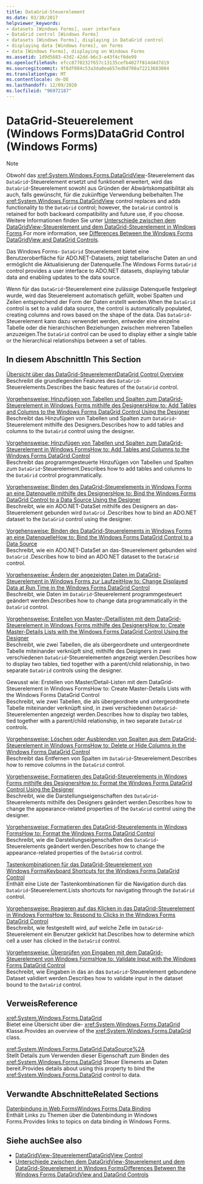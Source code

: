 ```yaml
---
title: DataGrid-Steuerelement
ms.date: 03/30/2017
helpviewer_keywords:
- datasets [Windows Forms], user interface
- DataGrid control [Windows Forms]
- datasets [Windows Forms], displaying in DataGrid control
- displaying data [Windows Forms], on forms
- data [Windows Forms], displaying on Windows Forms
ms.assetid: 1d9d5683-43d2-42dd-b6c3-e43f4cf0de99
ms.openlocfilehash: efcc8770232f657c13135cefb4027f814d4d7d19
ms.sourcegitcommit: 9f6df084c53a3da0ea657ed0d708a72213683084
ms.translationtype: MT
ms.contentlocale: de-DE
ms.lasthandoff: 12/09/2020
ms.locfileid: "96972187"
---
```

# <a name="datagrid-control-windows-forms"></a><span data-ttu-id="77357-102">DataGrid-Steuerelement (Windows Forms)</span><span class="sxs-lookup"><span data-stu-id="77357-102">DataGrid Control (Windows Forms)</span></span>
> [!NOTE]
> <span data-ttu-id="77357-103">Obwohl das <xref:System.Windows.Forms.DataGridView>-Steuerelement das `DataGrid`-Steuerelement ersetzt und funktionell erweitert, wird das `DataGrid`-Steuerelement sowohl aus Gründen der Abwärtskompatibilität als auch, falls gewünscht, für die zukünftige Verwendung beibehalten.</span><span class="sxs-lookup"><span data-stu-id="77357-103">The <xref:System.Windows.Forms.DataGridView> control replaces and adds functionality to the `DataGrid` control; however, the `DataGrid` control is retained for both backward compatibility and future use, if you choose.</span></span> <span data-ttu-id="77357-104">Weitere Informationen finden Sie unter [Unterschiede zwischen dem DataGridView-Steuerelement und dem DataGrid-Steuerelement in Windows Forms](differences-between-the-windows-forms-datagridview-and-datagrid-controls.md).</span><span class="sxs-lookup"><span data-stu-id="77357-104">For more information, see [Differences Between the Windows Forms DataGridView and DataGrid Controls](differences-between-the-windows-forms-datagridview-and-datagrid-controls.md).</span></span>  
  
 <span data-ttu-id="77357-105">Das Windows Forms- `DataGrid` Steuerelement bietet eine Benutzeroberfläche für ADO.NET-Datasets, zeigt tabellarische Daten an und ermöglicht die Aktualisierung der Datenquelle.</span><span class="sxs-lookup"><span data-stu-id="77357-105">The Windows Forms `DataGrid` control provides a user interface to ADO.NET datasets, displaying tabular data and enabling updates to the data source.</span></span>  
  
 <span data-ttu-id="77357-106">Wenn für das `DataGrid`-Steuerelement eine zulässige Datenquelle festgelegt wurde, wird das Steuerelement automatisch gefüllt, wobei Spalten und Zeilen entsprechend der Form der Daten erstellt werden.</span><span class="sxs-lookup"><span data-stu-id="77357-106">When the `DataGrid` control is set to a valid data source, the control is automatically populated, creating columns and rows based on the shape of the data.</span></span> <span data-ttu-id="77357-107">Das `DataGrid`-Steuerelement kann dazu verwendet werden, entweder eine einzelne Tabelle oder die hierarchischen Beziehungen zwischen mehreren Tabellen anzuzeigen.</span><span class="sxs-lookup"><span data-stu-id="77357-107">The `DataGrid` control can be used to display either a single table or the hierarchical relationships between a set of tables.</span></span>  
  
## <a name="in-this-section"></a><span data-ttu-id="77357-108">In diesem Abschnitt</span><span class="sxs-lookup"><span data-stu-id="77357-108">In This Section</span></span>  
 [<span data-ttu-id="77357-109">Übersicht über das DataGrid-Steuerelement</span><span class="sxs-lookup"><span data-stu-id="77357-109">DataGrid Control Overview</span></span>](datagrid-control-overview-windows-forms.md)  
 <span data-ttu-id="77357-110">Beschreibt die grundlegenden Features des `DataGrid`-Steuerelements.</span><span class="sxs-lookup"><span data-stu-id="77357-110">Describes the basic features of the `DataGrid` control.</span></span>  
  
 [<span data-ttu-id="77357-111">Vorgehensweise: Hinzufügen von Tabellen und Spalten zum DataGrid-Steuerelement in Windows Forms mithilfe des Designers</span><span class="sxs-lookup"><span data-stu-id="77357-111">How to: Add Tables and Columns to the Windows Forms DataGrid Control Using the Designer</span></span>](add-tables-and-columns-to-wf-datagrid-control-using-the-designer.md)  
 <span data-ttu-id="77357-112">Beschreibt das Hinzufügen von Tabellen und Spalten zum `DataGrid`-Steuerelement mithilfe des Designers.</span><span class="sxs-lookup"><span data-stu-id="77357-112">Describes how to add tables and columns to the `DataGrid` control using the designer.</span></span>  
  
 [<span data-ttu-id="77357-113">Vorgehensweise: Hinzufügen von Tabellen und Spalten zum DataGrid-Steuerelement in Windows Forms</span><span class="sxs-lookup"><span data-stu-id="77357-113">How to: Add Tables and Columns to the Windows Forms DataGrid Control</span></span>](how-to-add-tables-and-columns-to-the-windows-forms-datagrid-control.md)  
 <span data-ttu-id="77357-114">Beschreibt das programmgesteuerte Hinzufügen von Tabellen und Spalten zum `DataGrid`-Steuerelement.</span><span class="sxs-lookup"><span data-stu-id="77357-114">Describes how to add tables and columns to the `DataGrid` control programmatically.</span></span>  
  
 [<span data-ttu-id="77357-115">Vorgehensweise: Binden des DataGrid-Steuerelements in Windows Forms an eine Datenquelle mithilfe des Designers</span><span class="sxs-lookup"><span data-stu-id="77357-115">How to: Bind the Windows Forms DataGrid Control to a Data Source Using the Designer</span></span>](bind-wf-datagrid-control-to-a-data-source-using-the-designer.md)  
 <span data-ttu-id="77357-116">Beschreibt, wie ein ADO.NET-DataSet mithilfe des Designers an das-Steuerelement gebunden wird `DataGrid` .</span><span class="sxs-lookup"><span data-stu-id="77357-116">Describes how to bind an ADO.NET dataset to the `DataGrid` control using the designer.</span></span>  
  
 [<span data-ttu-id="77357-117">Vorgehensweise: Binden des DataGrid-Steuerelements in Windows Forms an eine Datenquelle</span><span class="sxs-lookup"><span data-stu-id="77357-117">How to: Bind the Windows Forms DataGrid Control to a Data Source</span></span>](how-to-bind-the-windows-forms-datagrid-control-to-a-data-source.md)  
 <span data-ttu-id="77357-118">Beschreibt, wie ein ADO.NET-DataSet an das-Steuerelement gebunden wird `DataGrid` .</span><span class="sxs-lookup"><span data-stu-id="77357-118">Describes how to bind an ADO.NET dataset to the `DataGrid` control.</span></span>  
  
 [<span data-ttu-id="77357-119">Vorgehensweise: Ändern der angezeigten Daten im DataGrid-Steuerelement in Windows Forms zur Laufzeit</span><span class="sxs-lookup"><span data-stu-id="77357-119">How to: Change Displayed Data at Run Time in the Windows Forms DataGrid Control</span></span>](change-displayed-data-at-run-time-wf-datagrid-control.md)  
 <span data-ttu-id="77357-120">Beschreibt, wie Daten im `DataGrid`-Steuerelement programmgesteuert geändert werden.</span><span class="sxs-lookup"><span data-stu-id="77357-120">Describes how to change data programmatically in the `DataGrid` control.</span></span>  
  
 [<span data-ttu-id="77357-121">Vorgehensweise: Erstellen von Master-/Detaillisten mit dem DataGrid-Steuerelement in Windows Forms mithilfe des Designers</span><span class="sxs-lookup"><span data-stu-id="77357-121">How to: Create Master-Details Lists with the Windows Forms DataGrid Control Using the Designer</span></span>](create-master-details-lists-with-wf-datagrid-control-using-the-designer.md)  
 <span data-ttu-id="77357-122">Beschreibt, wie zwei Tabellen, die als übergeordnete und untergeordnete Tabelle miteinander verknüpft sind, mithilfe des Designers in zwei verschiedenen `DataGrid`-Steuerelementen angezeigt werden.</span><span class="sxs-lookup"><span data-stu-id="77357-122">Describes how to display two tables, tied together with a parent/child relationship, in two separate `DataGrid` controls using the designer.</span></span>  
  
 <span data-ttu-id="77357-123">Gewusst wie: Erstellen von Master/Detail-Listen mit dem DataGrid-Steuerelement in Windows Forms</span><span class="sxs-lookup"><span data-stu-id="77357-123">How to: Create Master-Details Lists with the Windows Forms DataGrid Control</span></span>  
 <span data-ttu-id="77357-124">Beschreibt, wie zwei Tabellen, die als übergeordnete und untergeordnete Tabelle miteinander verknüpft sind, in zwei verschiedenen `DataGrid`-Steuerelementen angezeigt werden.</span><span class="sxs-lookup"><span data-stu-id="77357-124">Describes how to display two tables, tied together with a parent/child relationship, in two separate `DataGrid` controls.</span></span>  
  
 [<span data-ttu-id="77357-125">Vorgehensweise: Löschen oder Ausblenden von Spalten aus dem DataGrid-Steuerelement in Windows Forms</span><span class="sxs-lookup"><span data-stu-id="77357-125">How to: Delete or Hide Columns in the Windows Forms DataGrid Control</span></span>](how-to-delete-or-hide-columns-in-the-windows-forms-datagrid-control.md)  
 <span data-ttu-id="77357-126">Beschreibt das Entfernen von Spalten im `DataGrid`-Steuerelement.</span><span class="sxs-lookup"><span data-stu-id="77357-126">Describes how to remove columns in the `DataGrid` control.</span></span>  
  
 [<span data-ttu-id="77357-127">Vorgehensweise: Formatieren des DataGrid-Steuerelements in Windows Forms mithilfe des Designers</span><span class="sxs-lookup"><span data-stu-id="77357-127">How to: Format the Windows Forms DataGrid Control Using the Designer</span></span>](how-to-format-the-windows-forms-datagrid-control-using-the-designer.md)  
 <span data-ttu-id="77357-128">Beschreibt, wie die Darstellungseigenschaften des `DataGrid`-Steuerelements mithilfe des Designers geändert werden.</span><span class="sxs-lookup"><span data-stu-id="77357-128">Describes how to change the appearance-related properties of the `DataGrid` control using the designer.</span></span>  
  
 [<span data-ttu-id="77357-129">Vorgehensweise: Formatieren des DataGrid-Steuerelements in Windows Forms</span><span class="sxs-lookup"><span data-stu-id="77357-129">How to: Format the Windows Forms DataGrid Control</span></span>](how-to-format-the-windows-forms-datagrid-control.md)  
 <span data-ttu-id="77357-130">Beschreibt, wie die Darstellungseigenschaften des `DataGrid`-Steuerelements geändert werden.</span><span class="sxs-lookup"><span data-stu-id="77357-130">Describes how to change the appearance-related properties of the `DataGrid` control.</span></span>  
  
 [<span data-ttu-id="77357-131">Tastenkombinationen für das DataGrid-Steuerelement von Windows Forms</span><span class="sxs-lookup"><span data-stu-id="77357-131">Keyboard Shortcuts for the Windows Forms DataGrid Control</span></span>](keyboard-shortcuts-for-the-windows-forms-datagrid-control.md)  
 <span data-ttu-id="77357-132">Enthält eine Liste der Tastenkombinationen für die Navigation durch das `DataGrid`-Steuerelement.</span><span class="sxs-lookup"><span data-stu-id="77357-132">Lists shortcuts for navigating through the `DataGrid` control.</span></span>  
  
 [<span data-ttu-id="77357-133">Vorgehensweise: Reagieren auf das Klicken in das DataGrid-Steuerelement in Windows Forms</span><span class="sxs-lookup"><span data-stu-id="77357-133">How to: Respond to Clicks in the Windows Forms DataGrid Control</span></span>](how-to-respond-to-clicks-in-the-windows-forms-datagrid-control.md)  
 <span data-ttu-id="77357-134">Beschreibt, wie festgestellt wird, auf welche Zelle im `DataGrid`-Steuerelement ein Benutzer geklickt hat.</span><span class="sxs-lookup"><span data-stu-id="77357-134">Describes how to determine which cell a user has clicked in the `DataGrid` control.</span></span>  
  
 [<span data-ttu-id="77357-135">Vorgehensweise: Überprüfen von Eingaben mit dem DataGrid-Steuerelement von Windows Forms</span><span class="sxs-lookup"><span data-stu-id="77357-135">How to: Validate Input with the Windows Forms DataGrid Control</span></span>](how-to-validate-input-with-the-windows-forms-datagrid-control.md)  
 <span data-ttu-id="77357-136">Beschreibt, wie Eingaben in das an das `DataGrid`-Steuerelement gebundene Dataset validiert werden.</span><span class="sxs-lookup"><span data-stu-id="77357-136">Describes how to validate input in the dataset bound to the `DataGrid` control.</span></span>  
  
## <a name="reference"></a><span data-ttu-id="77357-137">Verweis</span><span class="sxs-lookup"><span data-stu-id="77357-137">Reference</span></span>  
 <xref:System.Windows.Forms.DataGrid>  
 <span data-ttu-id="77357-138">Bietet eine Übersicht über die- <xref:System.Windows.Forms.DataGrid> Klasse.</span><span class="sxs-lookup"><span data-stu-id="77357-138">Provides an overview of the <xref:System.Windows.Forms.DataGrid> class.</span></span>  
  
 <xref:System.Windows.Forms.DataGrid.DataSource%2A>  
 <span data-ttu-id="77357-139">Stellt Details zum Verwenden dieser Eigenschaft zum Binden des <xref:System.Windows.Forms.DataGrid> Steuer Elements an Daten bereit.</span><span class="sxs-lookup"><span data-stu-id="77357-139">Provides details about using this property to bind the <xref:System.Windows.Forms.DataGrid> control to data.</span></span>  
  
## <a name="related-sections"></a><span data-ttu-id="77357-140">Verwandte Abschnitte</span><span class="sxs-lookup"><span data-stu-id="77357-140">Related Sections</span></span>  
 [<span data-ttu-id="77357-141">Datenbindung in Web Forms</span><span class="sxs-lookup"><span data-stu-id="77357-141">Windows Forms Data Binding</span></span>](../windows-forms-data-binding.md)  
 <span data-ttu-id="77357-142">Enthält Links zu Themen über die Datenbindung in Windows Forms.</span><span class="sxs-lookup"><span data-stu-id="77357-142">Provides links to topics on data binding in Windows Forms.</span></span>  
  
## <a name="see-also"></a><span data-ttu-id="77357-143">Siehe auch</span><span class="sxs-lookup"><span data-stu-id="77357-143">See also</span></span>

- [<span data-ttu-id="77357-144">DataGridView-Steuerelement</span><span class="sxs-lookup"><span data-stu-id="77357-144">DataGridView Control</span></span>](datagridview-control-windows-forms.md)
- [<span data-ttu-id="77357-145">Unterschiede zwischen dem DataGridView-Steuerelement und dem DataGrid-Steuerelement in Windows Forms</span><span class="sxs-lookup"><span data-stu-id="77357-145">Differences Between the Windows Forms DataGridView and DataGrid Controls</span></span>](differences-between-the-windows-forms-datagridview-and-datagrid-controls.md)

